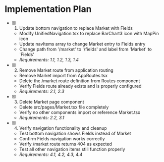 # Implementation Plan

- [x] 1. Update bottom navigation to replace Market with Fields


  - Modify UnifiedNavigation.tsx to replace BarChart3 icon with MapPin icon
  - Update navItems array to change Market entry to Fields entry
  - Change path from '/market' to '/fields' and label from 'Market' to 'Fields'
  - _Requirements: 1.1, 1.2, 1.3, 1.4_

- [x] 2. Remove Market route from application routing


  - Remove Market import from AppRoutes.tsx
  - Delete the /market route definition from Routes component
  - Verify Fields route already exists and is properly configured
  - _Requirements: 2.1, 2.3_

- [x] 3. Delete Market page component


  - Delete src/pages/Market.tsx file completely
  - Verify no other components import or reference Market.tsx
  - _Requirements: 2.2, 3.1_

- [x] 4. Verify navigation functionality and cleanup


  - Test bottom navigation shows Fields instead of Market
  - Confirm Fields navigation works correctly
  - Verify /market route returns 404 as expected
  - Test all other navigation items still function properly
  - _Requirements: 4.1, 4.2, 4.3, 4.4_